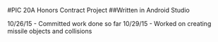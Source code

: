 #PIC 20A Honors Contract Project
##Written in Android Studio

10/26/15 - Committed work done so far
10/29/15 - Worked on creating missile objects and collisions
